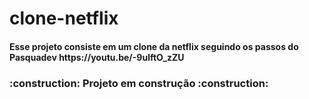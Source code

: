 # clone-netflix
<h4> Esse projeto consiste em um clone da netflix seguindo os passos do Pasquadev https://youtu.be/-9ulftO_zZU </h4>
<h3> :construction: Projeto em construção :construction: </h3>
